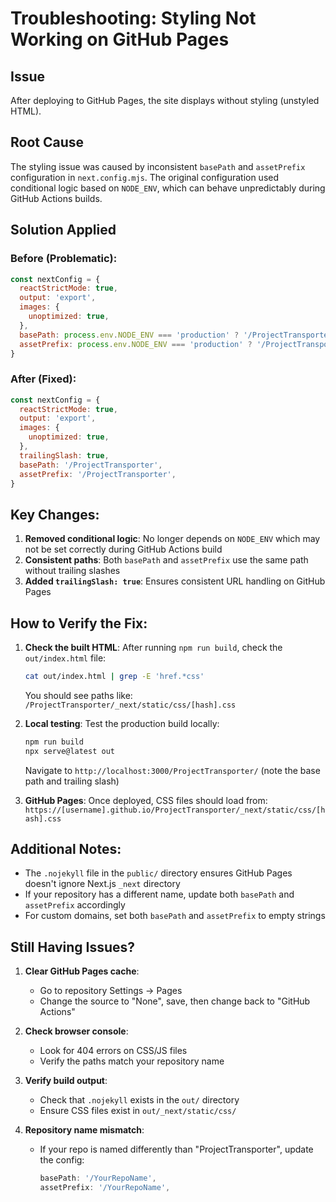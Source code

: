 # Troubleshooting: Styling Not Working on GitHub Pages

## Issue
After deploying to GitHub Pages, the site displays without styling (unstyled HTML).

## Root Cause
The styling issue was caused by inconsistent `basePath` and `assetPrefix` configuration in `next.config.mjs`. The original configuration used conditional logic based on `NODE_ENV`, which can behave unpredictably during GitHub Actions builds.

## Solution Applied

### Before (Problematic):
```javascript
const nextConfig = {
  reactStrictMode: true,
  output: 'export',
  images: {
    unoptimized: true,
  },
  basePath: process.env.NODE_ENV === 'production' ? '/ProjectTransporter' : '',
  assetPrefix: process.env.NODE_ENV === 'production' ? '/ProjectTransporter/' : '',
}
```

### After (Fixed):
```javascript
const nextConfig = {
  reactStrictMode: true,
  output: 'export',
  images: {
    unoptimized: true,
  },
  trailingSlash: true,
  basePath: '/ProjectTransporter',
  assetPrefix: '/ProjectTransporter',
}
```

## Key Changes:

1. **Removed conditional logic**: No longer depends on `NODE_ENV` which may not be set correctly during GitHub Actions build
2. **Consistent paths**: Both `basePath` and `assetPrefix` use the same path without trailing slashes
3. **Added `trailingSlash: true`**: Ensures consistent URL handling on GitHub Pages

## How to Verify the Fix:

1. **Check the built HTML**: After running `npm run build`, check the `out/index.html` file:
   ```bash
   cat out/index.html | grep -E 'href.*css'
   ```
   You should see paths like: `/ProjectTransporter/_next/static/css/[hash].css`

2. **Local testing**: Test the production build locally:
   ```bash
   npm run build
   npx serve@latest out
   ```
   Navigate to `http://localhost:3000/ProjectTransporter/` (note the base path and trailing slash)

3. **GitHub Pages**: Once deployed, CSS files should load from:
   `https://[username].github.io/ProjectTransporter/_next/static/css/[hash].css`

## Additional Notes:

- The `.nojekyll` file in the `public/` directory ensures GitHub Pages doesn't ignore Next.js `_next` directory
- If your repository has a different name, update both `basePath` and `assetPrefix` accordingly
- For custom domains, set both `basePath` and `assetPrefix` to empty strings

## Still Having Issues?

1. **Clear GitHub Pages cache**: 
   - Go to repository Settings → Pages
   - Change the source to "None", save, then change back to "GitHub Actions"

2. **Check browser console**: 
   - Look for 404 errors on CSS/JS files
   - Verify the paths match your repository name

3. **Verify build output**:
   - Check that `.nojekyll` exists in the `out/` directory
   - Ensure CSS files exist in `out/_next/static/css/`

4. **Repository name mismatch**:
   - If your repo is named differently than "ProjectTransporter", update the config:
     ```javascript
     basePath: '/YourRepoName',
     assetPrefix: '/YourRepoName',
     ```

